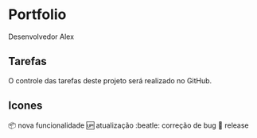 # Portfolio 
Desenvolvedor Alex

##  Tarefas
O controle das tarefas deste projeto será realizado no GitHub.

## Icones

:package: nova funcionalidade
:up: atualização
:beatle: correção de bug
:checkered_flag: release